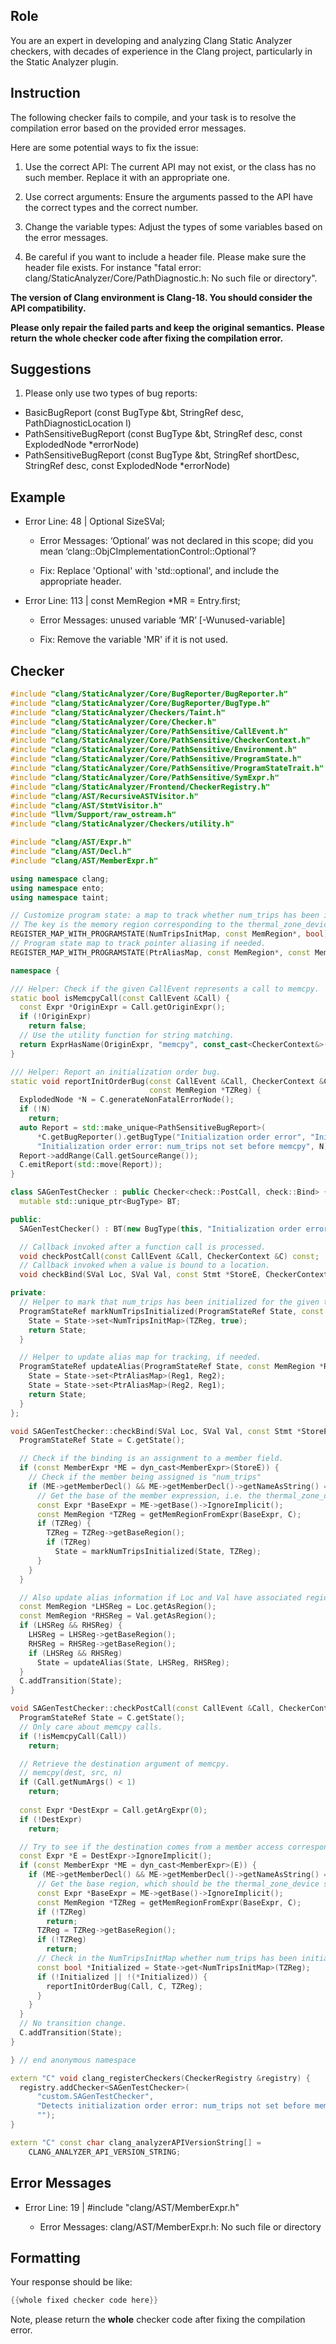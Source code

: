 ## Role

You are an expert in developing and analyzing Clang Static Analyzer checkers, with decades of experience in the Clang project, particularly in the Static Analyzer plugin.

## Instruction

The following checker fails to compile, and your task is to resolve the compilation error based on the provided error messages.

Here are some potential ways to fix the issue:

1. Use the correct API: The current API may not exist, or the class has no such member. Replace it with an appropriate one.

2. Use correct arguments: Ensure the arguments passed to the API have the correct types and the correct number.

3. Change the variable types: Adjust the types of some variables based on the error messages.

4. Be careful if you want to include a header file. Please make sure the header file exists. For instance "fatal error: clang/StaticAnalyzer/Core/PathDiagnostic.h: No such file or directory".

**The version of Clang environment is Clang-18. You should consider the API compatibility.**

**Please only repair the failed parts and keep the original semantics.**
**Please return the whole checker code after fixing the compilation error.**

## Suggestions

1. Please only use two types of bug reports:
  - BasicBugReport (const BugType &bt, StringRef desc, PathDiagnosticLocation l)
  - PathSensitiveBugReport (const BugType &bt, StringRef desc, const ExplodedNode *errorNode)
  - PathSensitiveBugReport (const BugType &bt, StringRef shortDesc, StringRef desc, const ExplodedNode *errorNode)

## Example

- Error Line: 48 |   Optional<DefinedOrUnknownSVal> SizeSVal; 

  - Error Messages: ‘Optional’ was not declared in this scope; did you mean ‘clang::ObjCImplementationControl::Optional’? 

  - Fix: Replace 'Optional<DefinedOrUnknownSVal>' with 'std::optional<DefinedOrUnknownSVal>', and include the appropriate header. 

- Error Line: 113 |     const MemRegion *MR = Entry.first;

    - Error Messages: unused variable ‘MR’ [-Wunused-variable]

    - Fix: Remove the variable 'MR' if it is not used.

## Checker

```cpp
#include "clang/StaticAnalyzer/Core/BugReporter/BugReporter.h"
#include "clang/StaticAnalyzer/Core/BugReporter/BugType.h"
#include "clang/StaticAnalyzer/Checkers/Taint.h"
#include "clang/StaticAnalyzer/Core/Checker.h"
#include "clang/StaticAnalyzer/Core/PathSensitive/CallEvent.h"
#include "clang/StaticAnalyzer/Core/PathSensitive/CheckerContext.h"
#include "clang/StaticAnalyzer/Core/PathSensitive/Environment.h"
#include "clang/StaticAnalyzer/Core/PathSensitive/ProgramState.h"
#include "clang/StaticAnalyzer/Core/PathSensitive/ProgramStateTrait.h"
#include "clang/StaticAnalyzer/Core/PathSensitive/SymExpr.h"
#include "clang/StaticAnalyzer/Frontend/CheckerRegistry.h"
#include "clang/AST/RecursiveASTVisitor.h"
#include "clang/AST/StmtVisitor.h"
#include "llvm/Support/raw_ostream.h"
#include "clang/StaticAnalyzer/Checkers/utility.h"

#include "clang/AST/Expr.h"
#include "clang/AST/Decl.h"
#include "clang/AST/MemberExpr.h"

using namespace clang;
using namespace ento;
using namespace taint;

// Customize program state: a map to track whether num_trips has been initialized.
// The key is the memory region corresponding to the thermal_zone_device structure (tz).
REGISTER_MAP_WITH_PROGRAMSTATE(NumTripsInitMap, const MemRegion*, bool)
// Program state map to track pointer aliasing if needed.
REGISTER_MAP_WITH_PROGRAMSTATE(PtrAliasMap, const MemRegion*, const MemRegion*)

namespace {

/// Helper: Check if the given CallEvent represents a call to memcpy.
static bool isMemcpyCall(const CallEvent &Call) {
  const Expr *OriginExpr = Call.getOriginExpr();
  if (!OriginExpr)
    return false;
  // Use the utility function for string matching.
  return ExprHasName(OriginExpr, "memcpy", const_cast<CheckerContext&>(*(Call.getCheckerContext())));
}

/// Helper: Report an initialization order bug.
static void reportInitOrderBug(const CallEvent &Call, CheckerContext &C,
                               const MemRegion *TZReg) {
  ExplodedNode *N = C.generateNonFatalErrorNode();
  if (!N)
    return;
  auto Report = std::make_unique<PathSensitiveBugReport>(
      *C.getBugReporter().getBugType("Initialization order error", "Initialization Order"),
      "Initialization order error: num_trips not set before memcpy", N);
  Report->addRange(Call.getSourceRange());
  C.emitReport(std::move(Report));
}

class SAGenTestChecker : public Checker<check::PostCall, check::Bind> {
  mutable std::unique_ptr<BugType> BT;

public:
  SAGenTestChecker() : BT(new BugType(this, "Initialization order error")) {}

  // Callback invoked after a function call is processed.
  void checkPostCall(const CallEvent &Call, CheckerContext &C) const;
  // Callback invoked when a value is bound to a location.
  void checkBind(SVal Loc, SVal Val, const Stmt *StoreE, CheckerContext &C) const;

private:
  // Helper to mark that num_trips has been initialized for the given thermal zone (tz) region.
  ProgramStateRef markNumTripsInitialized(ProgramStateRef State, const MemRegion *TZReg) const {
    State = State->set<NumTripsInitMap>(TZReg, true);
    return State;
  }

  // Helper to update alias map for tracking, if needed.
  ProgramStateRef updateAlias(ProgramStateRef State, const MemRegion *Reg1, const MemRegion *Reg2) const {
    State = State->set<PtrAliasMap>(Reg1, Reg2);
    State = State->set<PtrAliasMap>(Reg2, Reg1);
    return State;
  }
};

void SAGenTestChecker::checkBind(SVal Loc, SVal Val, const Stmt *StoreE, CheckerContext &C) const {
  ProgramStateRef State = C.getState();

  // Check if the binding is an assignment to a member field.
  if (const MemberExpr *ME = dyn_cast<MemberExpr>(StoreE)) {
    // Check if the member being assigned is "num_trips"
    if (ME->getMemberDecl() && ME->getMemberDecl()->getNameAsString() == "num_trips") {
      // Get the base of the member expression, i.e. the thermal_zone_device structure pointer.
      const Expr *BaseExpr = ME->getBase()->IgnoreImplicit();
      const MemRegion *TZReg = getMemRegionFromExpr(BaseExpr, C);
      if (TZReg) {
        TZReg = TZReg->getBaseRegion();
        if (TZReg)
          State = markNumTripsInitialized(State, TZReg);
      }
    }
  }

  // Also update alias information if Loc and Val have associated regions.
  const MemRegion *LHSReg = Loc.getAsRegion();
  const MemRegion *RHSReg = Val.getAsRegion();
  if (LHSReg && RHSReg) {
    LHSReg = LHSReg->getBaseRegion();
    RHSReg = RHSReg->getBaseRegion();
    if (LHSReg && RHSReg)
      State = updateAlias(State, LHSReg, RHSReg);
  }
  C.addTransition(State);
}

void SAGenTestChecker::checkPostCall(const CallEvent &Call, CheckerContext &C) const {
  ProgramStateRef State = C.getState();
  // Only care about memcpy calls.
  if (!isMemcpyCall(Call))
    return;

  // Retrieve the destination argument of memcpy.
  // memcpy(dest, src, n)
  if (Call.getNumArgs() < 1)
    return;
  
  const Expr *DestExpr = Call.getArgExpr(0);
  if (!DestExpr)
    return;

  // Try to see if the destination comes from a member access corresponding to tz->trips.
  const Expr *E = DestExpr->IgnoreImplicit();
  if (const MemberExpr *ME = dyn_cast<MemberExpr>(E)) {
    if (ME->getMemberDecl() && ME->getMemberDecl()->getNameAsString() == "trips") {
      // Get the base region, which should be the thermal_zone_device structure.
      const Expr *BaseExpr = ME->getBase()->IgnoreImplicit();
      const MemRegion *TZReg = getMemRegionFromExpr(BaseExpr, C);
      if (!TZReg)
        return;
      TZReg = TZReg->getBaseRegion();
      if (!TZReg)
        return;
      // Check in the NumTripsInitMap whether num_trips has been initialized.
      const bool *Initialized = State->get<NumTripsInitMap>(TZReg);
      if (!Initialized || !(*Initialized)) {
        reportInitOrderBug(Call, C, TZReg);
      }
    }
  }
  // No transition change.
  C.addTransition(State);
}

} // end anonymous namespace

extern "C" void clang_registerCheckers(CheckerRegistry &registry) {
  registry.addChecker<SAGenTestChecker>(
      "custom.SAGenTestChecker", 
      "Detects initialization order error: num_trips not set before memcpy in thermal_zone_device_register_with_trips", 
      "");
}

extern "C" const char clang_analyzerAPIVersionString[] =
    CLANG_ANALYZER_API_VERSION_STRING;

```

## Error Messages 

- Error Line: 19 | #include "clang/AST/MemberExpr.h"

	- Error Messages: clang/AST/MemberExpr.h: No such file or directory



## Formatting 

Your response should be like: 

```cpp
{{whole fixed checker code here}}
```

Note, please return the **whole** checker code after fixing the compilation error.